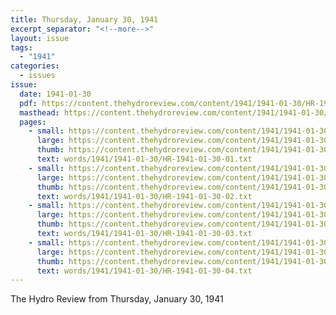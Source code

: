 ```yaml
---
title: Thursday, January 30, 1941
excerpt_separator: "<!--more-->"
layout: issue
tags:
  - "1941"
categories:
  - issues
issue:
  date: 1941-01-30
  pdf: https://content.thehydroreview.com/content/1941/1941-01-30/HR-1941-01-30.pdf
  masthead: https://content.thehydroreview.com/content/1941/1941-01-30/masthead/HR-1941-01-30.jpg
  pages:
    - small: https://content.thehydroreview.com/content/1941/1941-01-30/small/HR-1941-01-30-01.jpg
      large: https://content.thehydroreview.com/content/1941/1941-01-30/large/HR-1941-01-30-01.jpg
      thumb: https://content.thehydroreview.com/content/1941/1941-01-30/thumbnails/HR-1941-01-30-01.jpg
      text: words/1941/1941-01-30/HR-1941-01-30-01.txt
    - small: https://content.thehydroreview.com/content/1941/1941-01-30/small/HR-1941-01-30-02.jpg
      large: https://content.thehydroreview.com/content/1941/1941-01-30/large/HR-1941-01-30-02.jpg
      thumb: https://content.thehydroreview.com/content/1941/1941-01-30/thumbnails/HR-1941-01-30-02.jpg
      text: words/1941/1941-01-30/HR-1941-01-30-02.txt
    - small: https://content.thehydroreview.com/content/1941/1941-01-30/small/HR-1941-01-30-03.jpg
      large: https://content.thehydroreview.com/content/1941/1941-01-30/large/HR-1941-01-30-03.jpg
      thumb: https://content.thehydroreview.com/content/1941/1941-01-30/thumbnails/HR-1941-01-30-03.jpg
      text: words/1941/1941-01-30/HR-1941-01-30-03.txt
    - small: https://content.thehydroreview.com/content/1941/1941-01-30/small/HR-1941-01-30-04.jpg
      large: https://content.thehydroreview.com/content/1941/1941-01-30/large/HR-1941-01-30-04.jpg
      thumb: https://content.thehydroreview.com/content/1941/1941-01-30/thumbnails/HR-1941-01-30-04.jpg
      text: words/1941/1941-01-30/HR-1941-01-30-04.txt
---
```


The Hydro Review from Thursday, January 30, 1941

<!--more-->

